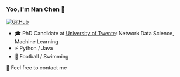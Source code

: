 ### Yoo, I'm Nan Chen 👋


[![GitHub](https://img.shields.io/badge/Google%20Scholar-blue?style=flat-square&logo=googlescholar&logoColor=white)](https://scholar.google.com/citations?hl=en&user=JZ4mr_sAAAAJ)

- 🎓 PhD Candidate at [University of Twente](https://www.utwente.nl/en/): Network Data Science, Machine Learning
- ⚡ Python / Java
- 🏃 Football / Swimming

💬 Feel free to contact me
